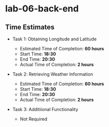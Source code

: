 # lab-06-back-end

## Time Estimates

* Task 1: Obtaining Longitude and Latitude
  * Estimated Time of Completion: __60 hours__
  * Start Time: __18:30__
  * End Time: __20:30__
  * Actual Time of Completion: __2 hours__

* Task 2: Retrieving Weather Information
  * Estimated Time of Completion: __60 hours__
  * Start Time: __18:30__
  * End Time: __20:30__
  * Actual Time of Completion: __2 hours__

* Task 3: Additiional Functionality
  * Not Required

